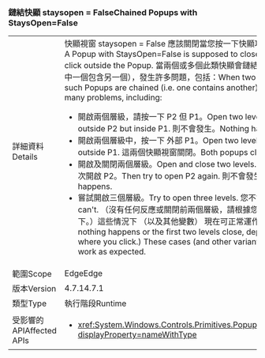 ### <a name="chained-popups-with-staysopenfalse"></a><span data-ttu-id="57d2c-101">鏈結快顯 staysopen = False</span><span class="sxs-lookup"><span data-stu-id="57d2c-101">Chained Popups with StaysOpen=False</span></span>

|   |   |
|---|---|
|<span data-ttu-id="57d2c-102">詳細資料</span><span class="sxs-lookup"><span data-stu-id="57d2c-102">Details</span></span>|<span data-ttu-id="57d2c-103">快顯視窗 staysopen = False 應該關閉當您按一下快顯功能表外部。</span><span class="sxs-lookup"><span data-stu-id="57d2c-103">A Popup with StaysOpen=False is supposed to close when you click outside the Popup.</span></span> <span data-ttu-id="57d2c-104">當兩個或多個此類快顯會鏈結 （也就是其中一個包含另一個），發生許多問題，包括：</span><span class="sxs-lookup"><span data-stu-id="57d2c-104">When two or more such Popups are chained (i.e. one contains another), there were many problems, including:</span></span><ul><li><span data-ttu-id="57d2c-105">開啟兩個層級，請按一下 P2 但 P1。</span><span class="sxs-lookup"><span data-stu-id="57d2c-105">Open two levels, click outside P2 but inside P1.</span></span>  <span data-ttu-id="57d2c-106">則不會發生。</span><span class="sxs-lookup"><span data-stu-id="57d2c-106">Nothing happens.</span></span></li><li><span data-ttu-id="57d2c-107">開啟兩個層級中，按一下 外部 P1。</span><span class="sxs-lookup"><span data-stu-id="57d2c-107">Open two levels, click outside P1.</span></span>  <span data-ttu-id="57d2c-108">這兩個快顯視窗關閉。</span><span class="sxs-lookup"><span data-stu-id="57d2c-108">Both popups close.</span></span></li><li><span data-ttu-id="57d2c-109">開啟及關閉兩個層級。</span><span class="sxs-lookup"><span data-stu-id="57d2c-109">Open and close two levels.</span></span>  <span data-ttu-id="57d2c-110">然後嘗試再次開啟 P2。</span><span class="sxs-lookup"><span data-stu-id="57d2c-110">Then try to open P2 again.</span></span>  <span data-ttu-id="57d2c-111">則不會發生。</span><span class="sxs-lookup"><span data-stu-id="57d2c-111">Nothing happens.</span></span></li><li><span data-ttu-id="57d2c-112">嘗試開啟三個層級。</span><span class="sxs-lookup"><span data-stu-id="57d2c-112">Try to open three levels.</span></span>  <span data-ttu-id="57d2c-113">您不能。</span><span class="sxs-lookup"><span data-stu-id="57d2c-113">You can't.</span></span>  <span data-ttu-id="57d2c-114">（沒有任何反應或關閉前兩個層級，請根據您在其中按一下。）這些情況下 （以及其他變數） 現在可正常運作。</span><span class="sxs-lookup"><span data-stu-id="57d2c-114">(Either nothing happens or the first two levels close, depending on where you click.) These cases (and other variants) now work as expected.</span></span></li></ul>|
|<span data-ttu-id="57d2c-115">範圍</span><span class="sxs-lookup"><span data-stu-id="57d2c-115">Scope</span></span>|<span data-ttu-id="57d2c-116">Edge</span><span class="sxs-lookup"><span data-stu-id="57d2c-116">Edge</span></span>|
|<span data-ttu-id="57d2c-117">版本</span><span class="sxs-lookup"><span data-stu-id="57d2c-117">Version</span></span>|<span data-ttu-id="57d2c-118">4.7.1</span><span class="sxs-lookup"><span data-stu-id="57d2c-118">4.7.1</span></span>|
|<span data-ttu-id="57d2c-119">類型</span><span class="sxs-lookup"><span data-stu-id="57d2c-119">Type</span></span>|<span data-ttu-id="57d2c-120">執行階段</span><span class="sxs-lookup"><span data-stu-id="57d2c-120">Runtime</span></span>|
|<span data-ttu-id="57d2c-121">受影響的 API</span><span class="sxs-lookup"><span data-stu-id="57d2c-121">Affected APIs</span></span>|<ul><li><xref:System.Windows.Controls.Primitives.Popup.StaysOpen?displayProperty=nameWithType></li></ul>|

